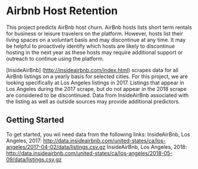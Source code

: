 # Airbnb Host Retention

This project predicts AirBnb host churn.  AirBnb hosts lists short term rentals for business or leisure travelers on the platform.  However, hosts list their living spaces on a voluntart basis and may discontinue at any time.  It may be helpful to proactively identify which hosts are likely to discontinue hosting in the next year as these hosts may require additional support or outreach to continue using the platform.  

[InsideAirBnb] (http://insideairbnb.com/index.html) scrapes data for all AirBnb listings on a yearly basis for selected cities.  For this project, we are looking specifically at Los Angeles listings in 2017.  Listings that appear in Los Angeles during the 2017 scrape, but do not appear in the 2018 scrape are considered to be discontinued.  Data from InsideAirBnb associated with the listing as well as outside sources may provide additional predictors.  


## Getting Started

To get started, you wil need data from the following links:
InsideAirBnb, Los Angeles, 2017: http://data.insideairbnb.com/united-states/ca/los-angeles/2017-04-02/data/listings.csv.gz
InsideAirBnb, Los Angeles, 2018: http://data.insideairbnb.com/united-states/ca/los-angeles/2018-05-09/data/listings.csv.gz


